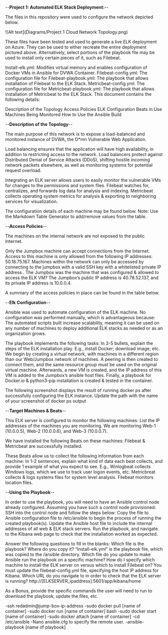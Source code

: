 --**Project 1: Automated ELK Stack Deployment:**--

The files in this repository were used to configure the network depicted below.

![Alt text](Diagrams/Project 1 Cloud Network Topology.png)

These files have been tested and used to generate a live ELK deployment on Azure. They can be used to either
recreate the entire deployment pictured above. Alternatively, select portions of the playbook file may be used to install only certain pieces of it, such as Filebeat.

Install-elk.yml: Modifies virtual memory and enables configuration of Docker VMs in Ansible for DVWA Container.
Filebeat-config.yml: The configuration file for 
Filebeat-playbook.yml: The playbook that allows installation of Filebeat to the ELK Stack.
Metricbeat-config.yml: The configuration file for 
Metricbeat-playbook.yml: The playbook that allows installation of Metricbeat to the ELK Stack.
This document contains the following details:

Description of the Topology
Access Policies
ELK Configuration
  Beats in Use
  Machines Being Monitored
How to Use the Ansible Build

--**Description of the Topology**--

The main purpose of this network is to expose a load-balanced and monitored instance of DVWA, the D*mn Vulnerable Web Application.

Load balancing ensures that the application will have high availability, in addition to restricting access to the network.
  Load balancers protect against Distributed Denial of Service Attacks (DDoS), shifting hostile incoming network packets       elsewhere, as well as monitoring systems for potential request overload. 
  
Integrating an ELK server allows users to easily monitor the vulnerable VMs for changes to the permissions and system files.
  Filebeat watches for, centralizes, and forwards log data for analysis and indexing.
  Metricbeat collects operating system metrics for analysis & exporting to neighboring services for visualization.

The configuration details of each machine may be found below. Note: Use the Markdown Table Generator to add/remove values from the table.

--**Access Policies**--

The machines on the internal network are not exposed to the public Internet. 

Only the Jumpbox machine can accept connections from the Internet. Access to this machine is only allowed from the following IP addresses:
  50.18.75.167.
Machines within the network can only be accessed by connecting to the jumpbox with a valid SSH key with a whitelisted private IP address..
  The Jumpbox was the machine that was configured & allowed to access the ELK VM?
  The Jumpbox’s public IP address is 40.78.52.137, and its private IP address is 10.0.0.4.

A summary of the access policies in place can be found in the table below.


--**Elk Configuration**--

Ansible was used to automate configuration of the ELK machine. No configuration was performed manually, which is advantageous because:
  The automated scripts built increase scalability, meaning it can be used on any number of machines to deploy additional     ELK stacks as needed or as an organization grows.

The playbook implements the following tasks:
  In 3-5 bullets, explain the steps of the ELK installation play. E.g., install Docker; download image; etc.
  We begin by creating a virtual network, with machines in a different region than our Web/Jumpbox network of machines. A     peering is then created to connect them, and the same resource group must be used on the original virtual machine.
  Afterwards, a new VM is created, and the IP address of this VM is added to the Jumpbox’s ansible host files.
   Finally, a playbook for Docker.io & python3-pip installation is created & tested in the container.

The following screenshot displays the result of running docker ps after successfully configuring the ELK instance.
  Update the path with the name of your screenshot of docker ps output

--**Target Machines & Beats**--

This ELK server is configured to monitor the following machines:
  List the IP addresses of the machines you are monitoring. We are monitoring Web-1 (10.0.0.5), Web-2 (10.0.0.6), and Web-3   (10.0.0.7).

We have installed the following Beats on these machines:
  Filebeat & Metricbeat are successfully installed.

These Beats allow us to collect the following information from each machine:
  In 1-2 sentences, explain what kind of data each beat collects, and provide 1 example of what you expect to see. E.g.,       Winlogbeat collects Windows logs, which we use to track user logon events, etc.
  Metricbreat collects & logs systems files for system level analysis.
  Filebeat monitors location files.

--**Using the Playbook**--

In order to use the playbook, you will need to have an Ansible control node already configured. Assuming you have such a control node provisioned: SSH into the control node and follow the steps below:
  Copy the file to Ansible configuration file to /etc/ansible to begin the process of running the created playbook(s).
  Update the Ansible host file to include the internal addresses of all web & ELK stack servers.
  Run the playbook, and navigate to the Kibana web page to check that the installation worked as expected.

Answer the following questions to fill in the blanks:
  Which file is the playbook? Where do you copy it? “Install-elk.yml” is the playbook file, which was copied to the /ansible   directory.
  Which file do you update to make Ansible run the playbook on a specific machine? How do I specify which machine to install   the ELK server on versus which to install Filebeat on? You must update the filebeat-config.yml file, specifying the host     IP address for Kibana.
  Which URL do you navigate to in order to check that the ELK server is running?              http://[ELKSERVER_ipaddress]:5601/app/kibana/home

As a Bonus, provide the specific commands the user will need to run to download the playbook, update the files, etc.

-ssh redadmin@jump-box-ip-address
-sudo docker pull [name of container]
-sudo docker run [name of container] bash
-sudo docker start [name of container]
-sudo docker attach [name of container]
-cd /etc/ansible
-Nano ansible.cfg to specify the remote user.
-ansible-playbook [name of playbook]
